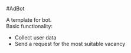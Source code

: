 #AdBot

A template for bot.  
Basic functionality:
- Collect user data
- Send a request for the most suitable vacancy